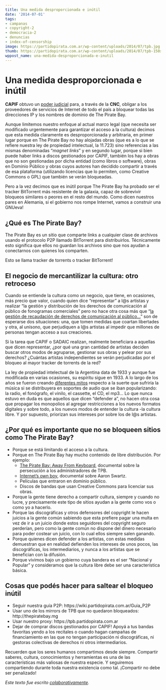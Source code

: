 ```yaml
---
title: Una medida desproporcionada e inútil
date: '2014-07-01'
tags:
- campanas
- copyright-2
- democracia-2
- denuncias
- index-of-censorship
image: https://partidopirata.com.ar/wp-content/uploads/2014/07/tpb.jpg
thumb: https://partidopirata.com.ar/wp-content/uploads/2014/07/tpb-150x150.jpg
wppost_name: una-medida-desproporcionada-e-inutil
---
```


<h1 id="unamedidadesproporcionadaeinútil">Una medida desproporcionada e inútil</h1>
<strong>CAPIF</strong> obtuvo un <a href="http://especiales.lanacion.com.ar/multimedia/proyectos/pdf.js/web/viewer.html?doc=image2014-06-30-1510493.pdf">poder judicial</a> para, a través de la <strong>CNC</strong>, obligar a los
proveedores de servicios de Internet de todo el país a bloquear todas las
direcciones IP y los nombres de dominio de The Pirate Bay.

Aunque limitemos nuestro enfoque al actual marco legal (que necesita ser
modificado urgentemente para garantizar el acceso a la cultura) decimos que
esta medida claramente es desproporcionada y arbitraria, en primer lugar porque
en The Pirate Bay no hay alojadas obras (que es a lo que se refiere nuestra ley
de propiedad intelectual, la 11.723) sino referencias a las mismas denominadas
“<em>magnet links</em>” y en segundo lugar, porque si bien puede haber links a discos
gestionados por CAPIF, también los hay a obras que no son gestionadas por dicha
entidad (como libros o software), obras en Dominio Público y obras cuyos
autores han decidido compartir a través de esa plataforma (utilizando licencias
que lo permiten, como Creative Commons o GPL) que también se verán bloqueadas.

Pero a la vez decimos que es inútil porque The Pirate Bay ha probado ser el
tracker BitTorrent más resistente de la galaxia, capaz de sobrevivir bloqueos
similares o peores en el resto del mundo. Como dicen nuestros pares en
Alemania, si el gobierno nos rompe Internet, vamos a construir una GNUeva!
<h2 id="¿quéesthepiratebay">¿Qué es The Pirate Bay?</h2>
The Pirate Bay es un sitio que comparte links a cualquier clase de archivos
usando el protocolo P2P llamado BitTorrent para distribuirlos. Técnicamente
esto significa que ellos no guardan los archivos sino que nos ayudan a
conectarnos con quienes los comparten.

Esto se llama tracker de torrents o tracker BitTorrent!
<h2 id="elnegociodemercantilizarlacultura:otroretroceso">El negocio de mercantilizar la cultura: otro retroceso</h2>
Cuando se entiende la cultura como un negocio, que tiene, en ocasiones, más
precio que valor, cuando quien dice “representar” a l@s artistas y realizar “la
gestión y distribución de los derechos de comunicación al público de
fonogramas comerciales” pero no hace otra cosa más que “<a href="http://www.capif.org.ar/gestiondederechos.aspx">la gestión de
recaudación de derechos de comunicación al público…</a>” son de esperarse dos
situaciones: una, que tomen medidas que coartan libertades y otra, al unísono,
que perjudiquen a l@s artistas al impedir que millones de personas tengan
acceso a sus creaciones.

Si la tarea que CAPIF o SADAIC realizan, realmente beneficiara a aquellas que
dicen representar, ¿por qué una gran cantidad de artistas deciden buscar otros
modos de agruparse, gestionar sus obras y pelear por sus derechos? ¿Cuántas
artistas independientes se verán perjudicadas por el bloqueo al mayor tracker
de torrents de la red?

La ley de propiedad intelectual de la Argentina data de 1933 y aunque fue
modificada en varias ocasiones, su espíritu sigue en 1933. A lo largo de los
años se fueron creando <a href="https://es.wikipedia.org/wiki/Home_Taping_Is_Killing_Music">diferentes mitos</a> respecto a la suerte que sufriría la
música si se distribuyera en soportes de audio que se iban popularizando: la
radio, el fonógrafo, el vinilo, el cassette, el CD, el mp3… Lo que nunca
estuvo en duda es que aquellos que dicen “defender a”, no hacen otra cosa que
propagar los monopolios al agregar restricciones a los nuevos formatos
digitales y sobre todo, a los nuevos modos de entender la cultura -la cultura
libre. Y por supuesto, priorizan sus intereses por sobre los de l@s artistas.
<h2 id="¿porquéesimportantequenosebloqueensitioscomothepiratebay">¿Por qué es importante que no se bloqueen sitios como The Pirate Bay?</h2>
<ul>
	<li>Porque se está limitando el acceso a la cultura.</li>
	<li>Porque en The Pirate Bay hay mucho contenido de libre distribución. Por ejemplo:
<ul>
	<li><a href="https://thepiratebay.se/torrent/8118458/TPB.AFK.2013.720p.h264-SimonKlose">The Pirate Bay: Away From Keyboard</a>, documental sobre la persecución a los administradores de TPB.</li>
	<li><a href="https://thepiratebay.se/torrent/10439303/Aaron_Swartz_-_The_Internet_s_Own_Boy">Internet’s own boy</a>, documental sobre Aaron Swartz.</li>
	<li>Películas que entraron en dominio público.</li>
	<li>Discos de bandas que usan Creative Commons para licenciar sus obras.</li>
</ul>
</li>
	<li>Porque la gente tiene derecho a compartir cultura, siempre y cuando no lucre,
y precisamente este tipo de sitios ayudan a la gente como vos o como yo a
hacerlo.</li>
	<li>Porque las discográficas y otros defensores del copyright le hacen juicios a
la gente común sabiendo que esta prefiere pagar una multa en vez de ir a un
juicio donde estos seguidores del copyright seguro perderían, pero como la
gente común no dispone del dinero necesario para poder costear un juicio, con
lo cual ellos siempre salen ganando.</li>
	<li>Porque quienes dicen defender a los artistas, con estas medidas demuestran
que en realidad defienden los intereses de unos pocos, las discográficas, los
intermediarios, y nunca a los artistas que se benefician con la difusión.</li>
	<li>Porque vivimos bajo un gobierno cuya bandera es el ser “Nacional y Popular”
y consideramos que la cultura libre debe ser una característica básica.</li>
</ul>
<h2 id="cosasquepodéshacerparasaltearelbloqueoinútil">Cosas que podés hacer para saltear el bloqueo inútil</h2>
<ul>
	<li>Seguir nuestra guía P2P: <a>https://wiki.partidopirata.com.ar/Guia_P2P</a></li>
	<li>Usar uno de los mirrors de TPB que no quedaron bloqueados: <a>http://thepiratebay.mg</a></li>
	<li>Usar nuestro proxy: <a>https://tpb.partidopirata.com.ar</a></li>
	<li>Dejar de comprar discos gestionados por CAPIF! Apoyá a tus bandas favoritas
yendo a los recitales o cuando hagan campañas de financiamiento en las que no
tengan participación ni discográficas, ni gestoras colectivas de derechos ni
otros intermediarios.</li>
</ul>
Recuerden que los seres humanos compartimos desde siempre. Compartir saberes,
cultura, conocimientos y herramientas es una de las características más
valiosas de nuestra especie. Y seguiremos compartiendo durante toda nuestra
existencia como tal. ¡Compartir no debe ser penalizado!

<em>Este texto fue escrito <a title="Pad BloqueoTPB" href="http://pad.partidopirata.com.ar/p/BloqueoTPB" target="_blank">colaborativamente</a>.</em>
